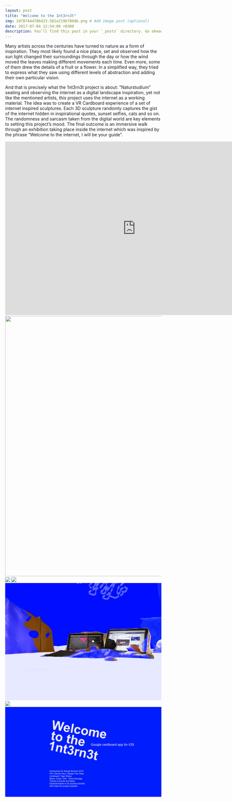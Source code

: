 ```yaml
---
layout: post
title: "Welcome to the 1nt3rn3t"
img: 2d787444786433.581e219b789db.png # Add image post (optional)
date: 2017-07-04 12:54:00 +0300
description: You’ll find this post in your `_posts` directory. Go ahead and edit it and re-build the site to see your changes. # Add post description (optional)
---
```


Many artists across the centuries have turned to nature as a form of inspiration. They most likely found a nice place, set and observed how the sun light changed their surroundings through the day or how the wind moved the leaves making different movements each time. Even more, some of them drew the details of a fruit or a flower. In a simplified way, they tried to express what they saw using different levels of abstraction and adding their own particular vision.

And that is precisely what the 1nt3rn3t project is about: ”Naturstudium” seating and observing the internet as a digital landscape inspiration, yet not like the mentioned artists, this project uses the internet as a working material. The idea was to create a VR Cardboard experience of a set of internet inspired sculptures. Each 3D sculpture randomly captures the gist of the internet hidden in inspirational quotes, sunset selfies, cats and so on. The randomness and sarcasm taken from the digital world are key elements to setting this project’s mood. The final outcome is an immersive walk through an exhibition taking place inside the internet which was inspired by the phrase “Welcome to the internet, I will be your guide”.

<iframe src="https://player.vimeo.com/video/190377684" width="840" height="560" frameborder="0" webkitallowfullscreen mozallowfullscreen allowfullscreen></iframe> 

<img src="../assets/img/tg-1nt3rn3t-01.gif" height="840" width="840">

<img src="../assets/img/tg-1nt3rn3t-02.gif">

<img src="../assets/img/tg-1nt3rn3t-03.gif">

<img src="../assets/img/tg-1nt3rn3t-04.gif">

<img src="../assets/img/tg-1nt3rn3t-05.gif">

<img src="../assets/img/70200044786433.581e219b79157.png">




   
  
